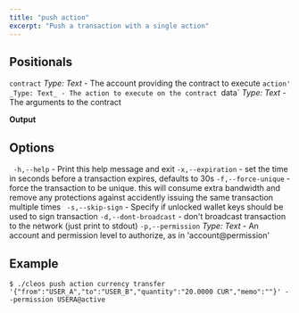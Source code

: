 ```yaml
---
title: "push action"
excerpt: "Push a transaction with a single action"
---
```

## Positionals
  `contract` _Type: Text_ - The account providing the contract to execute
  `action' _Type: Text_ - The action to execute on the contract
  `data` _Type: Text_ - The arguments to the contract

**Output**
## Options
 ` -h,--help` - Print this help message and exit
 `-x,--expiration` - set the time in seconds before a transaction expires, defaults to 30s
 `-f,--force-unique` - force the transaction to be unique. this will consume extra bandwidth and remove any protections against accidently issuing the same transaction multiple times
` -s,--skip-sign` - Specify if unlocked wallet keys should be used to sign transaction
`-d,--dont-broadcast` - don't broadcast transaction to the network (just print to stdout)
`-p,--permission` _Type: Text_ - An account and permission level to authorize, as in 'account@permission'
## Example


```shell
$ ./cleos push action currency transfer '{"from":"USER_A","to":"USER_B","quantity":"20.0000 CUR","memo":""}' --permission USERA@active
```
